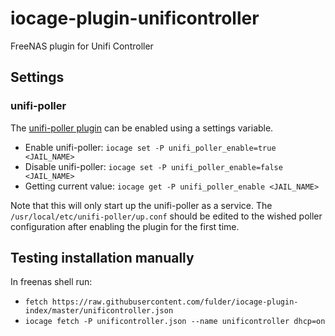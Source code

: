 # iocage-plugin-unificontroller
FreeNAS plugin for Unifi Controller

## Settings

### unifi-poller
The [unifi-poller plugin](https://github.com/unifi-poller/unifi-poller) can be enabled using a settings variable.

* Enable unifi-poller: `iocage set -P unifi_poller_enable=true <JAIL_NAME>`
* Disable unifi-poller: `iocage set -P unifi_poller_enable=false <JAIL_NAME>`
* Getting current value: `iocage get -P unifi_poller_enable <JAIL_NAME>`

Note that this will only start up the unifi-poller as a service. The `/usr/local/etc/unifi-poller/up.conf` should be edited to the wished poller configuration after enabling the plugin for the first time. 

## Testing installation manually

In freenas shell run:

* `fetch https://raw.githubusercontent.com/fulder/iocage-plugin-index/master/unificontroller.json`
* `iocage fetch -P unificontroller.json --name unificontroller dhcp=on`